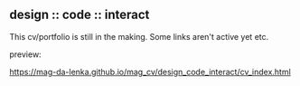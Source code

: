 ## design :: code :: interact 
 
This cv/portfolio is still in the making. 
Some links aren't active yet etc.  

preview: 

https://mag-da-lenka.github.io/mag_cv/design_code_interact/cv_index.html
